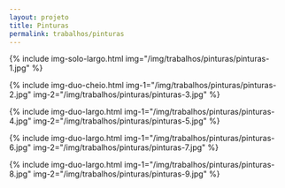 ```yaml
---
layout: projeto
title: Pinturas
permalink: trabalhos/pinturas
---
```


{% include img-solo-largo.html
	img="/img/trabalhos/pinturas/pinturas-1.jpg"
%}

{% include img-duo-cheio.html
	img-1="/img/trabalhos/pinturas/pinturas-2.jpg"
	img-2="/img/trabalhos/pinturas/pinturas-3.jpg"
%}

{% include img-duo-largo.html
	img-1="/img/trabalhos/pinturas/pinturas-4.jpg"
	img-2="/img/trabalhos/pinturas/pinturas-5.jpg"
%}

{% include img-duo-largo.html
	img-1="/img/trabalhos/pinturas/pinturas-6.jpg"
	img-2="/img/trabalhos/pinturas/pinturas-7.jpg"
%}

{% include img-duo-largo.html
	img-1="/img/trabalhos/pinturas/pinturas-8.jpg"
	img-2="/img/trabalhos/pinturas/pinturas-9.jpg"
%}